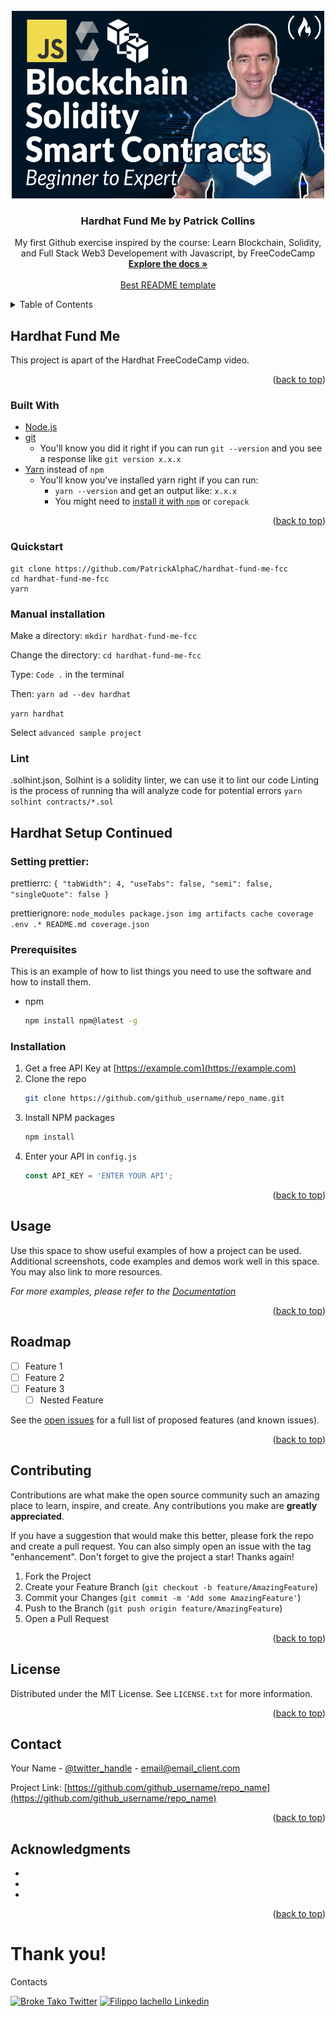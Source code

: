 
<!-- PROJECT LOGO -->
<br />
<div align="center">
  <a href="https://github.com/github_username/repo_name">
    <img src="images/screenshotfcc.png" alt="Logo" width="500" height="300">
  </a>

<h3 align="center">Hardhat Fund Me by Patrick Collins</h3>

  <p align="center">
    My first Github exercise inspired by the course: Learn Blockchain, Solidity, and Full Stack Web3 Developement with Javascript, by FreeCodeCamp
    <br />
    <a href="https://github.com/PatrickAlphaC/hardhat-fund-me-fcc"><strong>Explore the docs »</strong></a>
    <br />
    <br />
    <a href="https://github.com/othneildrew/Best-README-Template">Best README template </a>
    
</div>



<!-- TABLE OF CONTENTS -->
<details>
  <summary>Table of Contents</summary>
  <ol>
    <li>
      <a href="#about-the-project">About The Project</a>
      <ul>
        <li><a href="#built-with">Built With</a></li>
      </ul>
    </li>
    <li>
      <a href="#getting-started">Getting Started</a>
      <ul>
        <li><a href="#prerequisites">Prerequisites</a></li>
        <li><a href="#installation">Installation</a></li>
      </ul>
    </li>
    <li><a href="#usage">Usage</a></li>
    <li><a href="#roadmap">Roadmap</a></li>
    <li><a href="#contributing">Contributing</a></li>
    <li><a href="#license">License</a></li>
    <li><a href="#contact">Contact</a></li>
    <li><a href="#acknowledgments">Acknowledgments</a></li>
  </ol>
</details>



<!-- ABOUT THE PROJECT -->
## Hardhat Fund Me

This project is apart of the Hardhat FreeCodeCamp video.


<p align="right">(<a href="#top">back to top</a>)</p>



### Built With

* [Node.js](https://nextjs.org/)
* [git](https://git-scm.com/book/en/v2/Getting-Started-Installing-Git)
  - You'll know you did it right if you can run `git --version` and you see a response like `git version x.x.x`
* [Yarn](https://yarnpkg.com/getting-started/install) instead of `npm`
  - You'll know you've installed yarn right if you can run:
    - `yarn --version` and get an output like: `x.x.x`
    - You might need to [install it with `npm`](https://classic.yarnpkg.com/lang/en/docs/install/) or `corepack`
  

<p align="right">(<a href="#top">back to top</a>)</p>



<!-- GETTING STARTED -->
### Quickstart

```
git clone https://github.com/PatrickAlphaC/hardhat-fund-me-fcc
cd hardhat-fund-me-fcc
yarn

```
### Manual installation

Make a directory:
  `mkdir hardhat-fund-me-fcc`
  
 Change the directory:
   `cd hardhat-fund-me-fcc`
   
 Type: `Code .` in the terminal
 
 Then: `yarn ad --dev hardhat`
 
 `yarn hardhat`
 
 Select `advanced sample project`
 
### Lint

.solhint.json, Solhint is a solidity linter, we can use it to lint our code
Linting is the process of running tha will analyze code for potential errors
`yarn solhint contracts/*.sol`

## Hardhat Setup Continued

### Setting prettier:
prettierrc:
`{
 "tabWidth": 4,
    "useTabs": false,
    "semi": false,
    "singleQuote": false
}`

prettierignore:
`
node_modules
package.json
img
artifacts
cache
coverage
.env
.*
README.md
coverage.json
`

### Prerequisites

This is an example of how to list things you need to use the software and how to install them.
* npm
  ```sh
  npm install npm@latest -g
  ```

### Installation

1. Get a free API Key at [https://example.com](https://example.com)
2. Clone the repo
   ```sh
   git clone https://github.com/github_username/repo_name.git
   ```
3. Install NPM packages
   ```sh
   npm install
   ```
4. Enter your API in `config.js`
   ```js
   const API_KEY = 'ENTER YOUR API';
   ```

<p align="right">(<a href="#top">back to top</a>)</p>



<!-- USAGE EXAMPLES -->
## Usage

Use this space to show useful examples of how a project can be used. Additional screenshots, code examples and demos work well in this space. You may also link to more resources.

_For more examples, please refer to the [Documentation](https://example.com)_

<p align="right">(<a href="#top">back to top</a>)</p>



<!-- ROADMAP -->
## Roadmap

- [ ] Feature 1
- [ ] Feature 2
- [ ] Feature 3
    - [ ] Nested Feature

See the [open issues](https://github.com/github_username/repo_name/issues) for a full list of proposed features (and known issues).

<p align="right">(<a href="#top">back to top</a>)</p>



<!-- CONTRIBUTING -->
## Contributing

Contributions are what make the open source community such an amazing place to learn, inspire, and create. Any contributions you make are **greatly appreciated**.

If you have a suggestion that would make this better, please fork the repo and create a pull request. You can also simply open an issue with the tag "enhancement".
Don't forget to give the project a star! Thanks again!

1. Fork the Project
2. Create your Feature Branch (`git checkout -b feature/AmazingFeature`)
3. Commit your Changes (`git commit -m 'Add some AmazingFeature'`)
4. Push to the Branch (`git push origin feature/AmazingFeature`)
5. Open a Pull Request

<p align="right">(<a href="#top">back to top</a>)</p>



<!-- LICENSE -->
## License

Distributed under the MIT License. See `LICENSE.txt` for more information.

<p align="right">(<a href="#top">back to top</a>)</p>



<!-- CONTACT -->
## Contact

Your Name - [@twitter_handle](https://twitter.com/twitter_handle) - email@email_client.com

Project Link: [https://github.com/github_username/repo_name](https://github.com/github_username/repo_name)

<p align="right">(<a href="#top">back to top</a>)</p>



<!-- ACKNOWLEDGMENTS -->
## Acknowledgments

* []()
* []()
* []()

<p align="right">(<a href="#top">back to top</a>)</p>

# Thank you!

Contacts

[![Broke Tako Twitter](https://img.shields.io/badge/Twitter-1DA1F2?style=for-the-badge&logo=twitter&logoColor=white)](https://twitter.com/broketako)
[![Filippo Iachello Linkedin](https://img.shields.io/badge/LinkedIn-0077B5?style=for-the-badge&logo=linkedin&logoColor=white)](https://www.linkedin.com/in/filippo-iachello-b8978a200/)

